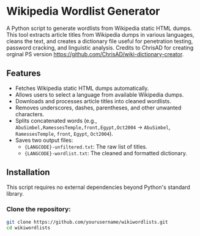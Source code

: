 # Wikipedia Wordlist Generator

A Python script to generate wordlists from Wikipedia static HTML dumps. This tool extracts article titles from Wikipedia dumps in various languages, cleans the text, and creates a dictionary file useful for penetration testing, password cracking, and linguistic analysis. Credits to ChrisAD for creating orginal PS version https://github.com/ChrisAD/wiki-dictionary-creator. 
## Features

- Fetches Wikipedia static HTML dumps automatically.
- Allows users to select a language from available Wikipedia dumps.
- Downloads and processes article titles into cleaned wordlists.
- Removes underscores, dashes, parentheses, and other unwanted characters.
- Splits concatenated words (e.g., `AbuSimbel,RamessesTemple,front,Egypt,Oct2004` → `AbuSimbel`, `RamessesTemple`, `front`, `Egypt`, `Oct2004`).
- Saves two output files:
  - `{LANGCODE}-unfiltered.txt`: The raw list of titles.
  - `{LANGCODE}-wordlist.txt`: The cleaned and formatted dictionary.

## Installation

This script requires no external dependencies beyond Python's standard library.

### Clone the repository:

```sh
git clone https://github.com/yourusername/wikiwordlists.git
cd wikiwordlists


